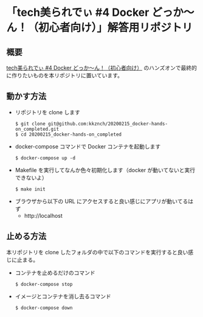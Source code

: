 # 「tech美られでぃ #4 Docker どっか〜ん！（初心者向け）」解答用リポジトリ

## 概要

[tech美られでぃ #4 Docker どっか〜ん！（初心者向け）](https://tech-chura-lady.connpass.com/event/163133) のハンズオンで最終的に作りたいものを本リポジトリに置いています。


## 動かす方法

- リポジトリを clone します
  ```shell
  $ git clone git@github.com:kkznch/20200215_docker-hands-on_completed.git
  $ cd 20200215_docker-hands-on_completed
  ```
- docker-compose コマンドで Docker コンテナを起動します
  ```shell
  $ docker-compose up -d
  ```
- Makefile を実行してなんか色々初期化します（docker が動いてないと実行できないよ）
  ```shell
  $ make init
  ```
- ブラウザから以下の URL にアクセスすると良い感じにアプリが動いてるはず
  - http://localhost
  

## 止める方法

本リポジトリを clone したフォルダの中で以下のコマンドを実行すると良い感じに止まる。

- コンテナを止めるだけのコマンド
  ```shell
  $ docker-compose stop
  ```
- イメージとコンテナを消し去るコマンド
  ```shell
  $ docker-compose down
  ```
